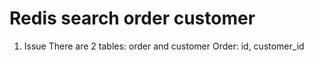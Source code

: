 # Redis search order customer

1. Issue
There are 2 tables: order and customer
Order: id, customer_id